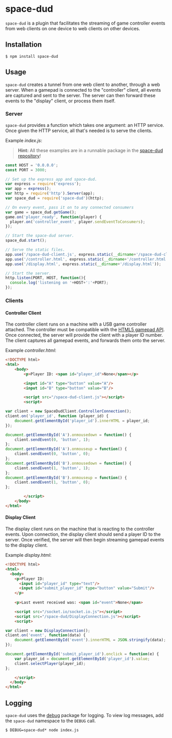 # space-dud
`space-dud` is a plugin that facilitates the streaming of game controller events from web clients on one device to web clients on other devices.

## Installation
```
$ npm install space-dud
```
## Usage
`space-dud` creates a tunnel from one web client to another, through a web server. When a gamepad is connected to the "controller" client, all events are captured and sent to the server. The server can then forward these events to the "display" client, or process them itself.
### Server
`space-dud` provides a function which takes one argument: an HTTP service. Once given the HTTP service, all that's needed is to serve the clients.

Example _index.js_:
> **Hint:** All these examples are in a runnable package in the [space-dud repository](https://github.com/MMazzocchi/space-dud/tree/master/example)!
```javascript
const HOST = '0.0.0.0';
const PORT = 3000;

// Set up the express app and space-dud.
var express = require('express');
var app = express();
var http = require('http').Server(app);
var space_dud = require('space-dud')(http);

// On every event, pass it on to any connected consumers
var game = space_dud.getGame();
game.on('player_ready', function(player) {
  player.on('controller_event', player.sendEventToConsumers);
});

// Start the space-dud server.
space_dud.start();

// Serve the static files.
app.use('/space-dud-client.js', express.static(__dirname+'/space-dud-client.js'));
app.use('/controller.html', express.static(__dirname+'/controller.html'));
app.use('/display.html', express.static(__dirname+'/display.html'));

// Start the server.
http.listen(PORT, HOST, function(){
  console.log('listening on '+HOST+':'+PORT);
});
```
### Clients
#### Controller Client
The controller client runs on a machine with a USB game controller attached. The controller must be compatible with the [HTML5 gamepad API](https://www.w3.org/TR/gamepad/). Once connected, the server will provide the client with a player ID number. The client captures all gamepad events, and forwards them onto the server.

Example _controller.html_:
```html
<!DOCTYPE html>
<html>
    <body>
        <p>Player ID: <span id="player_id">None</span></p>

        <input id="A" type="button" value="A"/>
        <input id="B" type="button" value="B"/>

        <script src="/space-dud-client.js"></script>
        <script>

var client = new SpaceDudClient.ControllerConnection();
client.on('player_id', function (player_id) {
    document.getElementById('player_id').innerHTML = player_id;
});

document.getElementById('A').onmousedown = function() {
    client.sendEvent(0, 'button', 1);
};
document.getElementById('A').onmouseup = function() {
    client.sendEvent(0, 'button', 0);
};
document.getElementById('B').onmousedown = function() {
    client.sendEvent(1, 'button', 1);
};
document.getElementById('B').onmouseup = function() {
    client.sendEvent(1, 'button', 0);
};

        </script>
    </body>
</html>
```

#### Display Client
The display client runs on the machine that is reacting to the controller events. Upon connection, the display client should send a player ID to the server. Once verified, the server will then begin streaming gamepad events to the display client.

Example _display.html_:
```html
<!DOCTYPE html>
<html>
  <body>
    <p>Player ID: 
      <input id="player_id" type="text"/>
      <input id="submit_player_id" type="button" value="Submit"/>
    </p>
 
    <p>Last event received was: <span id="event">None</span>

    <script src="/socket.io/socket.io.js"></script>
    <script src="/space-dud/DisplayConnection.js"></script>
    <script>

var client = new DisplayConnection();
client.on('event', function(data) {
    document.getElementById('event').innerHTML = JSON.stringify(data);
});

document.getElementById('submit_player_id').onclick = function(e) {
    var player_id = document.getElementById('player_id').value;
    client.selectPlayer(player_id);
};

    </script>
  </body>
</html>
```

## Logging
`space-dud` uses the [debug](https://www.npmjs.com/package/space-dud) package for logging. To view log messages, add the `space-dud` namespace to the `DEBUG` call.
```
$ DEBUG=space-dud* node index.js
```
